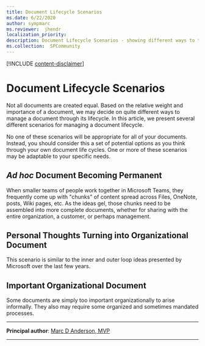 ```yaml
---
title: Document Lifecycle Scenarios
ms.date: 6/22/2020
author: sympmarc
ms.reviewer:  jhendr
localization_priority: 
description: Document Lifecycle Scenarios - showing different ways to think through how we manage documents based on their relative weight and importance
ms.collection:  SPCommunity
---
```


[!INCLUDE [content-disclaimer](includes/content-disclaimer.md)]

# Document Lifecycle Scenarios

Not all documents are created equal. Based on the relative weight and importance of a document, we may decide on quite different ways to manage a document through its lifecycle. In this article, we present several different scenarios for managing a document lifecycle.

No one of these scenarios will be appropriate for all of your documents. Instead, you should consider this a set of potential options as you think through your own document life cycles. One or more of these scenarios may be adaptable to your specific needs.

## *Ad hoc* Document Becoming Permanent

When smaller teams of people work together in Microsoft Teams, they frequently come up with "chunks" of content spread across Files, OneNote, posts, Wiki pages, etc. As the ideas gel, those chunks need to be assembled into more complete documents, whether for sharing with the entire organization, a customer, or perhaps management.

## Personal Thoughts Turning into Organizational Document

This scenario is similar to the inner and outer loop ideas presented by Microsoft over the last few years.

## Important Organizational Document

Some documents are simply too important organizationally to arise informally. They also may require some organized and sometimes mandated processes.

---

**Principal author**: [Marc D Anderson, MVP](https://www.linkedin.com/in/marcanderson)

---
